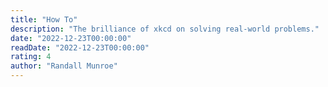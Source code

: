 ```yaml
---
title: "How To"
description: "The brilliance of xkcd on solving real-world problems."
date: "2022-12-23T00:00:00"
readDate: "2022-12-23T00:00:00"
rating: 4
author: "Randall Munroe"
---
```

